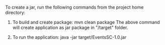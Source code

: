 To create a jar, run the following commands from the project home directory:

1. To build and create package: mvn clean package
    The above command will create application as jar package in "/target" folder.

2. To run the application: java -jar target/EventsSC-1.0.jar
